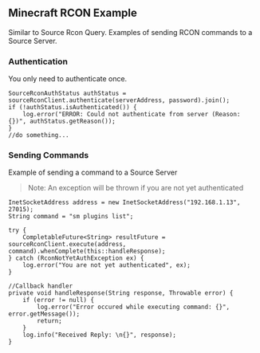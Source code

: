 ## Minecraft RCON Example

Similar to Source Rcon Query. Examples of sending RCON commands to a Source Server.

### Authentication

You only need to authenticate once.

~~~
SourceRconAuthStatus authStatus = sourceRconClient.authenticate(serverAddress, password).join();
if (!authStatus.isAuthenticated()) {
    log.error("ERROR: Could not authenticate from server (Reason: {})", authStatus.getReason());
} 
//do something...
~~~

### Sending Commands

Example of sending a command to  a Source Server

> Note: An exception will be thrown if you are not yet authenticated

~~~
InetSocketAddress address = new InetSocketAddress("192.168.1.13", 27015);
String command = "sm plugins list";

try {
    CompletableFuture<String> resultFuture = sourceRconClient.execute(address, command).whenComplete(this::handleResponse);
} catch (RconNotYetAuthException ex) {
    log.error("You are not yet authenticated", ex);
}

//Callback handler
private void handleResponse(String response, Throwable error) {
    if (error != null) {
        log.error("Error occured while executing command: {}", error.getMessage());
        return;
    }
    log.info("Received Reply: \n{}", response);
}
~~~